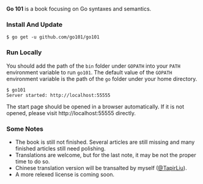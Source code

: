 <b>Go 101</b> is a book focusing on Go syntaxes and semantics.

### Install And Update

```
$ go get -u github.com/go101/go101
```

### Run Locally

You should add the path of the `bin` folder under `GOPATH`
into your `PATH` environment variable to run `go101`.
The default value of the `GOPATH` environment variable
is the path of the `go` folder under your home directory.

```
$ go101
Server started: http://localhost:55555
```

The start page should be opened in a browser automatically.
If it is not opened, please visit http://localhost:55555 directly.

### Some Notes

* The book is still not finished. Several articles are still missing and many finished articles still need polishing.
* Translations are welcome, but for the last note, it may be not the proper time to do so.
* Chinese translation version will be transalted by myself ([@TapirLiu](https://twitter.com/tapirliu)).
* A more relexed license is coming soon.
